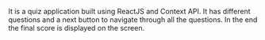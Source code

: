 It is a quiz application built using ReactJS and Context API. It has different questions and a next button to navigate through all the questions. In the end the final score is displayed on the screen. 